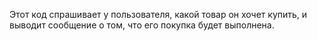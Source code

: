 Этот код спрашивает у пользователя, какой товар он хочет купить, и выводит сообщение о том, что его покупка будет выполнена.
